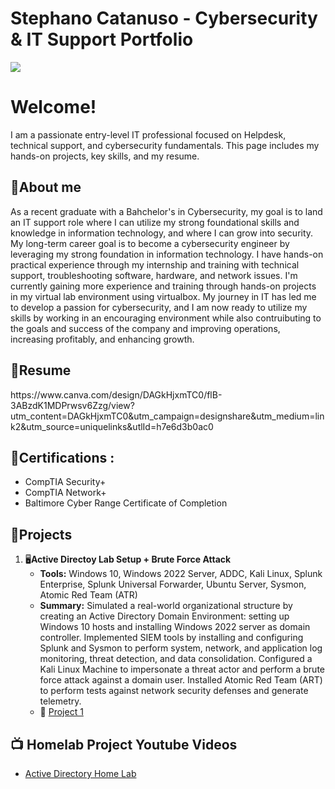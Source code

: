 # Stephano Catanuso - Cybersecurity & IT Support Portfolio
<a href="https://www.linkedin.com/in/stephano-catanuso/"><img src="https://img.shields.io/badge/-LinkedIn-0072b1?&style=for-the-badge&logo=linkedin&logoColor=white" /></a>

# Welcome!
I am a passionate entry-level IT professional focused on Helpdesk, technical support, and cybersecurity fundamentals. This page includes my hands-on projects, key skills, and my resume.

## 📄About me

As a recent graduate with a Bahchelor's in Cybersecurity, my goal is to land an IT support role where I can utilize my strong foundational skills and knowledge in information technology, and where I can grow into security. My long-term career goal is to become a cybersecurity engineer by leveraging my strong foundation in information technology. I have hands-on practical experience through my internship and training with technical support, troubleshooting software, hardware, and network issues. I'm currently gaining more experience and training through hands-on projects in my virtual lab environment using virtualbox. My journey in IT has led me to develop a passion for cybersecurity, and I am now ready to utilize my skills by working in an encouraging environment while also contruibuting to the goals and success of the company and improving operations, increasing profitably, and enhancing growth.

<h2> 📝Resume</h2>
https://www.canva.com/design/DAGkHjxmTC0/flB-3ABzdK1MDPrwsv6Zzg/view?utm_content=DAGkHjxmTC0&utm_campaign=designshare&utm_medium=link2&utm_source=uniquelinks&utlId=h7e6d3b0ac0

<h2> 🏅Certifications :</h2>

- CompTIA Security+
- CompTIA Network+
- Baltimore Cyber Range Certificate of Completion

<h2>🔧Projects</h2>

1.  🖥️**Active Directoy Lab Setup + Brute Force Attack**
    - **Tools:** Windows 10, Windows 2022 Server, ADDC, Kali Linux, Splunk Enterprise, Splunk Universal Forwarder, Ubuntu Server, Sysmon, Atomic Red Team (ATR)
    - **Summary:** Simulated a real-world organizational structure by creating an Active Directory Domain Environment: setting up Windows 10 hosts and installing Windows 2022 server as domain controller. Implemented SIEM tools by installing and configuring Splunk and Sysmon to perform system, network, and application log monitoring, threat detection, and data consolidation. Configured a Kali Linux Machine to impersonate a threat actor and perform a brute force attack against a domain user. Installed Atomic Red Team (ART) to perform tests against network security defenses and generate telemetry.
    -  🧾 [Project 1](https://youtu.be/ArXpOvnhGl4)


<h2>📺 Homelab Project Youtube Videos</h2>

- [Active Directory Home Lab](https://www.youtube.com/watch?v=a83ASGn_V_s)
